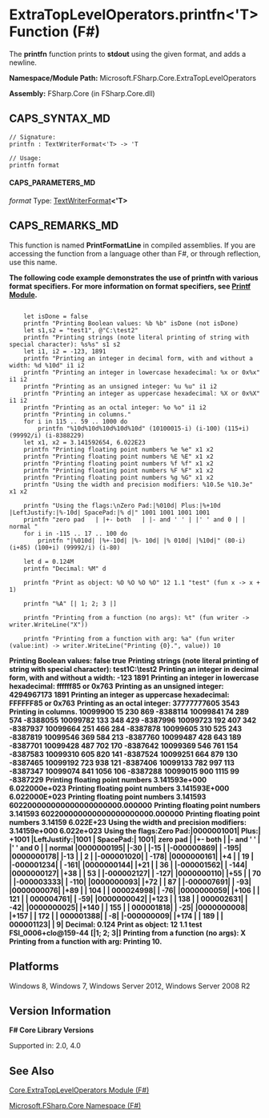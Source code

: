 # ExtraTopLevelOperators.printfn<'T> Function (F#)

The **printfn** function prints to **stdout** using the given format, and adds a newline.

**Namespace/Module Path:** Microsoft.FSharp.Core.ExtraTopLevelOperators

**Assembly:** FSharp.Core (in FSharp.Core.dll)


## CAPS_SYNTAX_MD

```
// Signature:
printfn : TextWriterFormat<'T> -> 'T

// Usage:
printfn format
```

#### CAPS_PARAMETERS_MD
*format*
Type: [TextWriterFormat](http://msdn.microsoft.com/en-us/library/2080c4a5-7bdd-4a01-8e01-10b498af92de)**&lt;'T&gt;**




## CAPS_REMARKS_MD
This function is named **PrintFormatLine** in compiled assemblies. If you are accessing the function from a language other than F#, or through reflection, use this name.

**The following code example demonstrates the use of printfn with various format specifiers. For more information on format specifiers, see [Printf Module](http://msdn.microsoft.com/en-us/library/ea074733-6b5d-498c-ac88-7e4e0f8ded25).**
```

    let isDone = false
    printfn "Printing Boolean values: %b %b" isDone (not isDone)
    let s1,s2 = "test1", @"C:\test2"
    printfn "Printing strings (note literal printing of string with special character): %s%s" s1 s2
    let i1, i2 = -123, 1891
    printfn "Printing an integer in decimal form, with and without a width: %d %10d" i1 i2
    printfn "Printing an integer in lowercase hexadecimal: %x or 0x%x" i1 i2
    printfn "Printing as an unsigned integer: %u %u" i1 i2
    printfn "Printing an integer as uppercase hexadecimal: %X or 0x%X" i1 i2
    printfn "Printing as an octal integer: %o %o" i1 i2
    printfn "Printing in columns."
    for i in 115 .. 59 .. 1000 do
        printfn "%10d%10d%10d%10d%10d" (10100015-i) (i-100) (115+i) (99992/i) (i-8388229)
    let x1, x2 = 3.141592654, 6.022E23
    printfn "Printing floating point numbers %e %e" x1 x2
    printfn "Printing floating point numbers %E %E" x1 x2
    printfn "Printing floating point numbers %f %f" x1 x2
    printfn "Printing floating point numbers %F %F" x1 x2
    printfn "Printing floating point numbers %g %G" x1 x2
    printfn "Using the width and precision modifiers: %10.5e %10.3e" x1 x2

    printfn "Using the flags:\nZero Pad:|%010d| Plus:|%+10d |LeftJustify:|%-10d| SpacePad:|% d|" 1001 1001 1001 1001 
    printfn "zero pad   | |+- both   | |- and ' ' | |' ' and 0 | | normal "
    for i in -115 .. 17 .. 100 do
        printfn "|%010d| |%+-10d| |%- 10d| |% 010d| |%10d|" (80-i) (i+85) (100+i) (99992/i) (i-80)

    let d = 0.124M
    printfn "Decimal: %M" d

    printfn "Print as object: %O %O %O %O" 12 1.1 "test" (fun x -> x + 1)

    printfn "%A" [| 1; 2; 3 |]

    printfn "Printing from a function (no args): %t" (fun writer -> writer.WriteLine("X"))

    printfn "Printing from a function with arg: %a" (fun writer (value:int) -> writer.WriteLine("Printing {0}.", value)) 10
```

**Printing Boolean values: false true**
**Printing strings (note literal printing of string with special character): test1C:\test2**
**Printing an integer in decimal form, with and without a width: -123       1891**
**Printing an integer in lowercase hexadecimal: ffffff85 or 0x763**
**Printing as an unsigned integer: 4294967173 1891**
**Printing an integer as uppercase hexadecimal: FFFFFF85 or 0x763**
**Printing as an octal integer: 37777777605 3543**
**Printing in columns.  10099900        15       230       869  -8388114**
**10099841        74       289       574  -8388055**
**10099782       133       348       429  -8387996**
**10099723       192       407       342  -8387937**
**10099664       251       466       284  -8387878**
**10099605       310       525       243  -8387819**
**10099546       369       584       213  -8387760**
**10099487       428       643       189  -8387701**
**10099428       487       702       170  -8387642**
**10099369       546       761       154  -8387583**
**10099310       605       820       141  -8387524**
**10099251       664       879       130  -8387465**
**10099192       723       938       121  -8387406**
**10099133       782       997       113  -8387347**
**10099074       841      1056       106  -8387288**
**10099015       900      1115        99  -8387229**
**Printing floating point numbers 3.141593e+000 6.022000e+023**
**Printing floating point numbers 3.141593E+000 6.022000E+023**
**Printing floating point numbers 3.141593 602200000000000000000000.000000**
**Printing floating point numbers 3.141593 602200000000000000000000.000000**
**Printing floating point numbers 3.14159 6.022E+23**
**Using the width and precision modifiers: 3.14159e+000 6.022e+023**
**Using the flags:Zero Pad:|0000001001| Plus:|     +1001 |LeftJustify:|1001      | SpacePad:| 1001|**
**zero pad   | |+- both   | |- and ' ' | |' ' and 0 | | normal**
**|0000000195| |-30       | |-15       | |-000000869| |      -195|**
**|0000000178| |-13       | | 2        | |-000001020| |      -178|**
**|0000000161| |+4        | | 19       | |-000001234| |      -161|**
**|0000000144| |+21       | | 36       | |-000001562| |      -144|**
**|0000000127| |+38       | | 53       | |-000002127| |      -127|**
**|0000000110| |+55       | | 70       | |-000003333| |      -110|**
**|0000000093| |+72       | | 87       | |-000007691| |       -93|**
**|0000000076| |+89       | | 104      | | 000024998| |       -76|**
**|0000000059| |+106      | | 121      | | 000004761| |       -59|**
**|0000000042| |+123      | | 138      | | 000002631| |       -42|**
**|0000000025| |+140      | | 155      | | 000001818| |       -25|**
**|0000000008| |+157      | | 172      | | 000001388| |        -8|**
**|-000000009| |+174      | | 189      | | 000001123| |         9|**
**Decimal: 0.124**
**Print as object: 12 1.1 test FSI_0006+clo@159-44**
**[|1; 2; 3|]**
**Printing from a function (no args): X**
**Printing from a function with arg: Printing 10.**
## Platforms
Windows 8, Windows 7, Windows Server 2012, Windows Server 2008 R2


## Version Information
**F# Core Library Versions**

Supported in: 2.0, 4.0




## See Also
[Core.ExtraTopLevelOperators Module &#40;F&#35;&#41;](Core.ExtraTopLevelOperators+Module+%28F%23%29.md)

[Microsoft.FSharp.Core Namespace &#40;F&#35;&#41;](Microsoft.FSharp.Core+Namespace+%28F%23%29.md)

